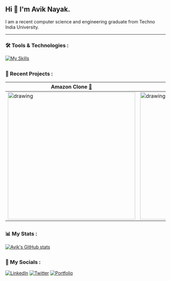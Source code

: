 ## Hi 👋 I'm Avik Nayak.


I am a recent computer science and engineering graduate from Techno India University.

---

### 🛠️ Tools & Technologies :
[![My Skills](https://skillicons.dev/icons?i=cpp,js,html,css,react,redux,tailwind,styledcomponents,sass,git,github,md,vscode)](https://skillicons.dev)

##




### 📅 Recent Projects :

| Amazon Clone [🔗](https://github.com/AvikNayak22/Amazon-clone) | searxyz [🔗](https://github.com/AvikNayak22/searxyz)  | React Invoice Generator  [🔗](https://github.com/AvikNayak22/React-Invoice) |
| ----------------------------------- | ----------------------------------- | ------------------------------------------- |
|<img src="https://github.com/AvikNayak22/AvikNayak22/assets/110925067/a219860d-70c6-48fd-944b-327b57e5862e" alt="drawing" width="400"/> | <img src="https://github.com/AvikNayak22/AvikNayak22/assets/110925067/ce660658-fb37-4147-93c7-b832d1592ca7" alt="drawing" width="400"/> | <img src="https://github.com/AvikNayak22/AvikNayak22/assets/110925067/3257a444-29d9-4c90-a7d2-35510007f617" alt="drawing" width="400"/> |



##


### 📊 My Stats :
[![Avik's GitHub stats](https://github-readme-stats.vercel.app/api?username=AvikNayak22&show_icons=true&theme=dark)](https://github.com/AvikNayak22/github-readme-stats)

##

### 📱 My Socials :

[![LinkedIn](https://img.shields.io/badge/LinkedIn-0077B5?style=for-the-badge&logo=linkedin&logoColor=white)](https://www.linkedin.com/in/avik-nayak-50b667222/)
[![Twitter](https://img.shields.io/badge/Twitter-1DA1F2?style=for-the-badge&logo=twitter&logoColor=white)](https://twitter.com/__AvikNayak__)
[![Portfolio](https://img.shields.io/badge/website-000000?style=for-the-badge&logo=About.me&logoColor=white)](https://devfolio-seven.vercel.app/)



